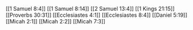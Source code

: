 [[1 Samuel 8:4]]
[[1 Samuel 8:14]]
[[2 Samuel 13:4]]
[[1 Kings 21:15]]
[[Proverbs 30:31]]
[[Ecclesiastes 4:1]]
[[Ecclesiastes 8:4]]
[[Daniel 5:19]]
[[Micah 2:1]]
[[Micah 2:2]]
[[Micah 7:3]]
